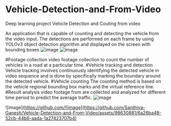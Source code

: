 # Vehicle-Detection-and-From-Video
Deep learning project
Vehicle Detection and Couting from video

An application that is capable of counting and detecting the vehicle from the video input. The detections are performed on each frame by using YOLOv3 object detection algorithm and displayed on the screen with bounding boxes
![image](https://github.com/Santhiya-Ganesh/Vehicle-Detection-and-From-Video/assets/98630881/05fc7d54-4df6-4d6e-8f99-de643f67f86e)
![image](https://github.com/Santhiya-Ganesh/Vehicle-Detection-and-From-Video/assets/98630881/4f8984c4-f72c-4af5-a9d3-2e9d0980440a)


#Footage collection
video footage collection to count the number of vehicles in a road at a particular time. 
#Vehicle tracking and detection
Vehicle tracking involves continuously identifying the detected vehicle in video sequence and is done by specifically marking the boundary around the detected vehicle.
#Vehicle counting
The counting method is based on the vehicle regional bounding box marks and the virtual reference line.
#Result analysis
video footage from are collected and analyzed for different time period to predict the average traffic.
![image](https://github.com/Santhiya-Ganesh/Vehicle-Detection-and-From-Video/assets/98630881/c853da58-37eb-43b0-9cc9-864048e431b6)


![image](https://github.com/![image](https://github.com/Santhiya-Ganesh/Vehicle-Detection-and-From-Video/assets/98630881/6a26ba48-52cb-44b6-aada-1a27423707b4)

